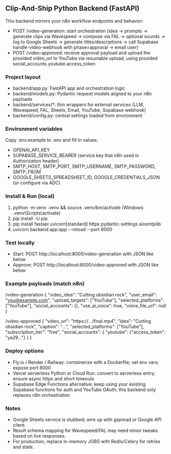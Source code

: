 ## Clip-And-Ship Python Backend (FastAPI)

This backend mirrors your n8n workflow endpoints and behavior:

- POST /video-generation: start orchestration (idea -> prompts -> generate clips via Wavespeed -> compose via FAL -> optional sounds -> log to Google Sheets -> generate titles/descriptions -> call Supabase handle-video-webhook with phase=approval -> email user)
- POST /video-approved: receive approval payload and upload the provided video_url to YouTube via resumable upload, using provided social_accounts.youtube.access_token

### Project layout
- backend/app.py: FastAPI app and orchestration logic
- backend/models.py: Pydantic request models aligned to your n8n payloads
- backend/services/*: thin wrappers for external services (LLM, Wavespeed, FAL, Sheets, Email, YouTube, Supabase webhook)
- backend/config.py: central settings loaded from environment

### Environment variables
Copy .env.example to .env and fill in values:
- OPENAI_API_KEY
- SUPABASE_SERVICE_BEARER (service key that n8n used in Authorization header)
- SMTP_HOST, SMTP_PORT, SMTP_USERNAME, SMTP_PASSWORD, SMTP_FROM
- GOOGLE_SHEETS_SPREADSHEET_ID, GOOGLE_CREDENTIALS_JSON (or configure via ADC)

### Install & Run (local)
1. python -m venv .venv && source .venv/bin/activate (Windows: .venv\\Scripts\\activate)
2. pip install -U pip
3. pip install fastapi uvicorn[standard] httpx pydantic-settings aiosmtplib
4. uvicorn backend.app:app --reload --port 8000

### Test locally
- Start: POST http://localhost:8000/video-generation with JSON like below
- Approve: POST http://localhost:8000/video-approved with JSON like below

### Example payloads (match n8n)

/video-generation
{
  "video_idea": "Cutting obsidian rock",
  "user_email": "you@example.com",
  "upload_targets": ["YouTube"],
  "selected_platforms": ["YouTube"],
  "social_accounts": {},
  "use_ai_voice": true,
  "voice_file_url": null
}

/video-approved
{
  "video_url": "https://.../final.mp4",
  "idea": "Cutting obsidian rock",
  "caption": "...",
  "selected_platforms": ["YouTube"],
  "subscription_tier": "free",
  "social_accounts": {
    "youtube": {"access_token": "ya29..."}
  }
}

### Deploy options
- Fly.io / Render / Railway: containerize with a Dockerfile; set env vars; expose port 8000
- Vercel serverless Python or Cloud Run: convert to serverless entry; ensure async httpx and short timeouts
- Supabase Edge Functions alternative: keep using your existing Supabase functions for auth and YouTube OAuth; this backend only replaces n8n orchestration

### Notes
- Google Sheets service is stubbed; wire up with gspread or Google API client.
- Result schema mapping for Wavespeed/FAL may need minor tweaks based on live responses.
- For production, replace in-memory JOBS with Redis/Celery for retries and state.

